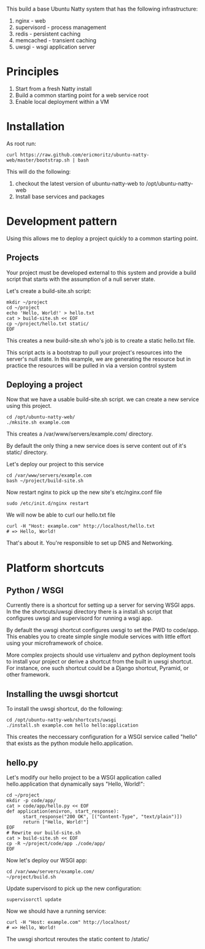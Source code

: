 This build a base Ubuntu Natty system that has the following infrastructure:

 1. nginx       - web
 2. supervisord - process management
 3. redis       - persistent caching
 4. memcached   - transient caching
 5. uwsgi       - wsgi application server

# Principles

1. Start from a fresh Natty install
2. Build a common starting point for a web service root
4. Enable local deployment within a VM

# Installation

As root run:

    curl https://raw.github.com/ericmoritz/ubuntu-natty-web/master/bootstrap.sh | bash

This will do the following:

 1. checkout the latest version of ubuntu-natty-web to /opt/ubuntu-natty-web
 2. Install base services and packages

# Development pattern

Using this allows me to deploy a project quickly to a common starting point.

## Projects

Your project must be developed external to this system and provide a
build script that starts with the assumption of a null server state.

Let's create a build-site.sh script:


    mkdir ~/project
    cd ~/project
    echo 'Hello, World!' > hello.txt
    cat > build-site.sh << EOF
    cp ~/project/hello.txt static/
    EOF


This creates a new build-site.sh who's job is to create a static hello.txt 
file.

This script acts is a bootstrap to pull your project's resources into
the server's null state.  In this example, we are generating the
resource but in practice the resources will be pulled in via a version
control system

## Deploying a project

Now that we have a usable build-site.sh script. we can create a new
service using this project.

    cd /opt/ubuntu-natty-web/
    ./mksite.sh example.com
    
This creates a /var/www/servers/example.com/ directory.

By default the only thing a new service does is serve
content out of it's static/ directory.

Let's deploy our project to this service

    cd /var/www/servers/example.com
    bash ~/project/build-site.sh

Now restart nginx to pick up the new site's etc/nginx.conf file 

    sudo /etc/init.d/nginx restart

We will now be able to curl our hello.txt file

    curl -H "Host: example.com" http://localhost/hello.txt
    # => Hello, World!

That's about it.  You're responsible to set up DNS and Networking.

# Platform shortcuts

## Python / WSGI

Currently there is a shortcut for setting up a server for serving WSGI
apps. In the the shortcuts/uwsgi directory there is a install.sh
script that configures uwsgi and supervisord for running a wsgi app.

By default the uwsgi shortcut configures uwsgi to set the PWD to code/app.
This enables you to create simple single module services with little
effort using your microframework of choice.

More complex projects should use virtualenv and python deployment tools to
install your project or derive a shortcut from the built in uwsgi
shortcut. For instance, one such shortcut could be a Django shortcut,
Pyramid, or other framework.

## Installing the uwsgi shortcut

To install the uwsgi shortcut, do the following:

    cd /opt/ubuntu-natty-web/shortcuts/uwsgi
    ./install.sh example.com hello hello:application

This creates the neccessary configuration for a WSGI service called "hello"
that exists as the python module hello.application.

## hello.py

Let's modify our hello project to be a WSGI application called hello.application
that dynamically says "Hello, World!":

    cd ~/project
    mkdir -p code/app/
    cat > code/app/hello.py << EOF
    def application(enivron, start_response):
          start_response("200 OK", [("Content-Type", "text/plain")])
          return ["Hello, World!"]
    EOF
    # Rewrite our build-site.sh      
    cat > build-site.sh << EOF
    cp -R ~/project/code/app ./code/app/
    EOF

Now let's deploy our WSGI app:

    cd /var/www/servers/example.com/
    ~/project/build.sh

Update supervisord to pick up the new configuration:
    
    supervisorctl update

Now we should have a running service:

    curl -H "Host: example.com" http://localhost/
    # => Hello, World!

The uwsgi shortcut reroutes the static content to /static/

